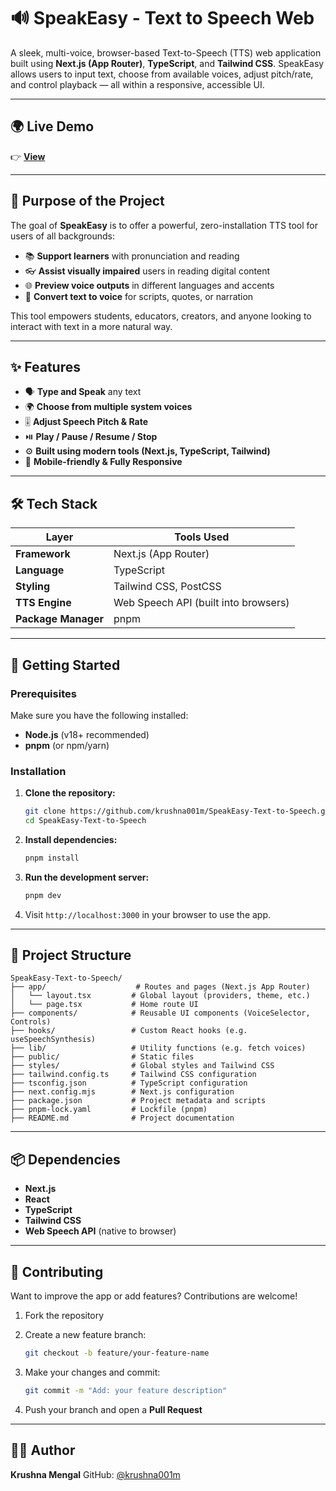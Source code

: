 
# 🔊 SpeakEasy - Text to Speech Web 

A sleek, multi-voice, browser-based Text-to-Speech (TTS) web application built using **Next.js (App Router)**, **TypeScript**, and **Tailwind CSS**. SpeakEasy allows users to input text, choose from available voices, adjust pitch/rate, and control playback — all within a responsive, accessible UI.

---

## 🌍 Live Demo

👉 [**View**](https://v0-speak-easy-tts-app.vercel.app/)

---

## 🎯 Purpose of the Project

The goal of **SpeakEasy** is to offer a powerful, zero-installation TTS tool for users of all backgrounds:

- 📚 **Support learners** with pronunciation and reading
- 👓 **Assist visually impaired** users in reading digital content
- 🌐 **Preview voice outputs** in different languages and accents
- 📣 **Convert text to voice** for scripts, quotes, or narration

This tool empowers students, educators, creators, and anyone looking to interact with text in a more natural way.

---

## ✨ Features

* 🗣️ **Type and Speak** any text
* 🌍 **Choose from multiple system voices**
* 🎚️ **Adjust Speech Pitch & Rate**
* ⏯️ **Play / Pause / Resume / Stop**
* ⚙️ **Built using modern tools (Next.js, TypeScript, Tailwind)**
* 📱 **Mobile-friendly & Fully Responsive**

---

## 🛠️ Tech Stack

| Layer       | Tools Used                              |
|------------|------------------------------------------|
| **Framework** | Next.js (App Router)                  |
| **Language**  | TypeScript                            |
| **Styling**   | Tailwind CSS, PostCSS                 |
| **TTS Engine**| Web Speech API (built into browsers)  |
| **Package Manager** | pnpm                            |

---

## 🚀 Getting Started

### Prerequisites

Make sure you have the following installed:

* **Node.js** (v18+ recommended)
* **pnpm** (or npm/yarn)

### Installation

1. **Clone the repository:**

   ```bash
   git clone https://github.com/krushna001m/SpeakEasy-Text-to-Speech.git
   cd SpeakEasy-Text-to-Speech
   ```

2. **Install dependencies:**

   ```bash
   pnpm install
   ```

3. **Run the development server:**

   ```bash
   pnpm dev
   ```

4. Visit `http://localhost:3000` in your browser to use the app.

---

## 📁 Project Structure

```plaintext
SpeakEasy-Text-to-Speech/
├── app/                    # Routes and pages (Next.js App Router)
│   └── layout.tsx         # Global layout (providers, theme, etc.)
│   └── page.tsx           # Home route UI
├── components/            # Reusable UI components (VoiceSelector, Controls)
├── hooks/                 # Custom React hooks (e.g. useSpeechSynthesis)
├── lib/                   # Utility functions (e.g. fetch voices)
├── public/                # Static files
├── styles/                # Global styles and Tailwind CSS
├── tailwind.config.ts     # Tailwind CSS configuration
├── tsconfig.json          # TypeScript configuration
├── next.config.mjs        # Next.js configuration
├── package.json           # Project metadata and scripts
├── pnpm-lock.yaml         # Lockfile (pnpm)
├── README.md              # Project documentation
```

---

## 📦 Dependencies

* **Next.js**
* **React**
* **TypeScript**
* **Tailwind CSS**
* **Web Speech API** (native to browser)

---

## 🤝 Contributing

Want to improve the app or add features? Contributions are welcome!

1. Fork the repository

2. Create a new feature branch:

   ```bash
   git checkout -b feature/your-feature-name
   ```

3. Make your changes and commit:

   ```bash
   git commit -m "Add: your feature description"
   ```

4. Push your branch and open a **Pull Request**

---

## 👨‍💻 Author

**Krushna Mengal**
GitHub: [@krushna001m](https://github.com/krushna001m)


